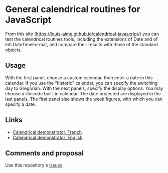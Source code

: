 # General calendrical routines for JavaScript
From this site (https://louis-aime.github.io/calendrical-javascript/) you can test the calendrical routines tools, 
including the extensions of Date and of Intl.DateTimeFormat, 
and compare their results with those of the standard objects.

## Usage
With the first panel, choose a custom calendar, then enter a date in this calendar. 
If you use the "historic" calendar, you can specify the switching day to Gregorian.
With the next panels, specify the display options. You may choose a Unicode built-in calendar.
The date projected are displayed in the last panels.
The first panel also shows the week figures, with which you can specify a date.

## Links
 * [Calendrical demonstrator, French](https://louis-aime.github.io/calendrical-javascript/calendrical-demo-fr)
 * [Calendrical demonstrator, English](https://louis-aime.github.io/calendrical-javascript/calendrical-demo-en)
 
## Comments and proposal
 Use this repository's [issues](https://github.com/Louis-Aime/calendrical-javascript/issues).
